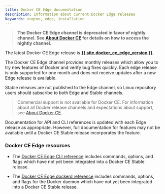```yaml
---
title: Docker CE Edge documentation
description: Information about current Docker Edge releases
keywords: engine, edge, installation
---
```


> **The Docker CE Edge channel is deprecated in favor of nightly channel. See [About Docker CE](/install/index.md) for details on how to access the nightly channel.**

The latest Docker CE Edge release is **[{{ site.docker_ce_edge_version }}](https://docs.docker.com/release-notes/docker-ce/#edge-releases)**.

The Docker CE Edge channel provides monthly releases which allow you to try new
features of Docker and verify bug fixes quickly. Each edge release is only
supported for one month and does not receive updates after a new Edge release is
available.

Stable releases are not published to the Edge channel, so Linux repository users
should subscribe to both Edge and Stable channels.

> Commercial support is not available for Docker CE. For information about all Docker release channels and expectations about support, see [About Docker CE](/install/index.md).

Documentation for API and CLI references is updated with each Edge release as
appropriate. However, full documentation for features may not be available until
a Docker CE Stable release incorporates the feature.

### Docker CE Edge resources

- The [Docker CE Edge CLI reference](/edge/engine/reference/commandline/docker/)
  includes commands, options, and flags which have not yet been integrated into
  a Docker CE Stable release.

- The [Docker CE Edge dockerd reference](/edge/engine/reference/commandline/dockerd/)
  includes commands, options, and flags for the Docker daemon which have not yet
  been integrated into a Docker CE Stable release.
